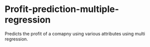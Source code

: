 # Profit-prediction-multiple-regression

Predicts the profit of a comapny using various attributes using multi regression.
